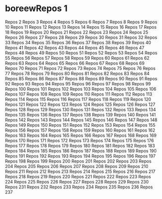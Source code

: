 # boreewRepos 1
Repos 2
Repos 3
Repos 4
Repos 5
Repos 6
Repos 7
Repos 8
Repos 9
Repos 10
Repos 11
Repos 12
Repos 13
Repos 14
Repos 15
Repos 16
Repos 17
Repos 18
Repos 19
Repos 20
Repos 21
Repos 22
Repos 23
Repos 24
Repos 25
Repos 26
Repos 27
Repos 28
Repos 29
Repos 30
Repos 31
Repos 32
Repos 33
Repos 34
Repos 35
Repos 36
Repos 37
Repos 38
Repos 39
Repos 40
Repos 41
Repos 42
Repos 43
Repos 44
Repos 45
Repos 46
Repos 47
Repos 48
Repos 49
Repos 50
Repos 51
Repos 52
Repos 53
Repos 54
Repos 55
Repos 56
Repos 57
Repos 58
Repos 59
Repos 60
Repos 61
Repos 62
Repos 63
Repos 64
Repos 65
Repos 66
Repos 67
Repos 68
Repos 69
Repos 70
Repos 71
Repos 72
Repos 73
Repos 74
Repos 75
Repos 76
Repos 77
Repos 78
Repos 79
Repos 80
Repos 81
Repos 82
Repos 83
Repos 84
Repos 85
Repos 86
Repos 87
Repos 88
Repos 89
Repos 90
Repos 91
Repos 92
Repos 93
Repos 94
Repos 95
Repos 96
Repos 97
Repos 98
Repos 99
Repos 100
Repos 101
Repos 102
Repos 103
Repos 104
Repos 105
Repos 106
Repos 107
Repos 108
Repos 109
Repos 110
Repos 111
Repos 112
Repos 113
Repos 114
Repos 115
Repos 116
Repos 117
Repos 118
Repos 119
Repos 120
Repos 121
Repos 122
Repos 123
Repos 124
Repos 125
Repos 126
Repos 127
Repos 128
Repos 129
Repos 130
Repos 131
Repos 132
Repos 133
Repos 134
Repos 135
Repos 136
Repos 137
Repos 138
Repos 139
Repos 140
Repos 141
Repos 142
Repos 143
Repos 144
Repos 145
Repos 146
Repos 147
Repos 148
Repos 149
Repos 150
Repos 151
Repos 152
Repos 153
Repos 154
Repos 155
Repos 156
Repos 157
Repos 158
Repos 159
Repos 160
Repos 161
Repos 162
Repos 163
Repos 164
Repos 165
Repos 166
Repos 167
Repos 168
Repos 169
Repos 170
Repos 171
Repos 172
Repos 173
Repos 174
Repos 175
Repos 176
Repos 177
Repos 178
Repos 179
Repos 180
Repos 181
Repos 182
Repos 183
Repos 184
Repos 185
Repos 186
Repos 187
Repos 188
Repos 189
Repos 190
Repos 191
Repos 192
Repos 193
Repos 194
Repos 195
Repos 196
Repos 197
Repos 198
Repos 199
Repos 200
Repos 201
Repos 202
Repos 203
Repos 204
Repos 205
Repos 206
Repos 207
Repos 208
Repos 209
Repos 210
Repos 211
Repos 212
Repos 213
Repos 214
Repos 215
Repos 216
Repos 217
Repos 218
Repos 219
Repos 220
Repos 221
Repos 222
Repos 223
Repos 224
Repos 225
Repos 226
Repos 227
Repos 228
Repos 229
Repos 230
Repos 231
Repos 232
Repos 233
Repos 234
Repos 235
Repos 236
Repos 237
